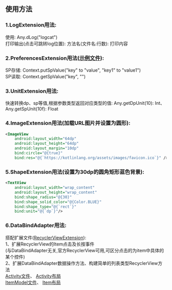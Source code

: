 ## 使用方法

### 1.LogExtension用法:  
使用: Any.dLog("logcat")<br>
打印输出(点击可跳转log位置): 方法名(文件名:行数): 打印内容  
### 2.PreferencesExtension用法([示例文件](https://github.com/ftevxk/utils/blob/master/app/src/androidTest/java/com/ftevxk/example/ExampleInstrumentedTest.kt)):   
SP存储: Context.putSpValue("key" to "value", "key1" to "value1")<br>
SP读取: Context.getSpValue("key", "")
### 3.UnitExtension用法:
快速转换dp、sp等值,根据参数类型返回对应类型的值: Any.getDpUnit(10): Int、Any.getSpUnit(10f): Float  
### 4.ImageExtension用法(加载URL图片并设置为圆形):
```xml
<ImageView
    android:layout_width="64dp"
    android:layout_height="64dp"
    android:layout_margin="10dp"
    bind:circle="@{true}"
    bind:res="@{`https://kotlinlang.org/assets/images/favicon.ico`}" />
```
### 5.ShapeExtension用法(设置为30dp的圆角矩形蓝色背景):
```xml
<TextView
    android:layout_width="wrap_content"
    android:layout_height="wrap_content"
    bind:shape_radius="@{30}"
    bind:shape_solid_color="@{Color.BLUE}"
    bind:shape_type="@{`rect`}"
    bind:unit="@{`dp`}"/>
```
### 6.DataBindAdapter用法:
搭配扩展文件([RecyclerViewExtension](https://github.com/ftevxk/utils/blob/master/library/src/main/java/com/ftevxk/base/extension/RecyclerViewExtension.kt)):<br>
1、扩展RecyclerView的Item点击及长按事件<br>(与DataBindAdapter无关,官方RecyclerView可用,可区分点击的为item中具体的某个控件)<br>
2、扩展DataBindAdapter数据操作方法、构建简单的列表类型RecyclerView方法<br>
[Activity文件](https://github.com/ftevxk/utils/blob/master/app/src/main/java/com/ftevxk/example/MainActivity.kt)、 
[Activity布局](https://github.com/ftevxk/utils/blob/master/app/src/main/res/layout/activity_main.xml)<br>
[ItemModel文件](https://github.com/ftevxk/utils/blob/master/app/src/main/java/com/ftevxk/example/MainItemModel.kt)、 
[Item布局](https://github.com/ftevxk/utils/blob/master/app/src/main/res/layout/item_main.xml)
